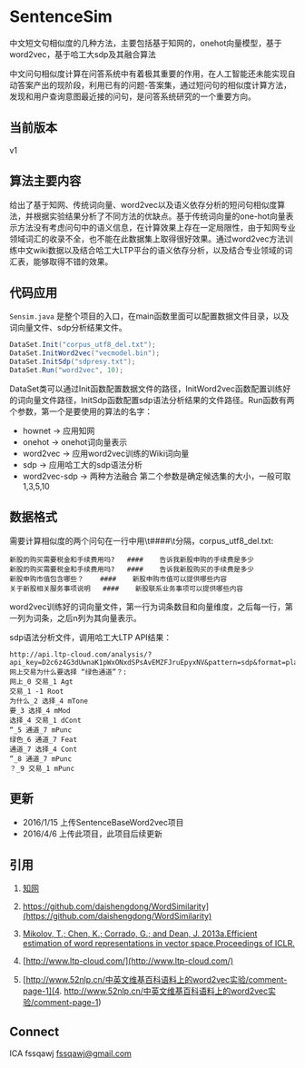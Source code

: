 # SentenceSim
 中文短文句相似度的几种方法，主要包括基于知网的，onehot向量模型，基于word2vec，基于哈工大sdp及其融合算法
 
 中文问句相似度计算在问答系统中有着极其重要的作用，在人工智能还未能实现自动答案产出的现阶段，利用已有的问题-答案集，通过短问句的相似度计算方法，发现和用户查询意图最近接的问句，是问答系统研究的一个重要方向。
## 当前版本
 v1
## 算法主要内容
 给出了基于知网、传统词向量、word2vec以及语义依存分析的短问句相似度算法，并根据实验结果分析了不同方法的优缺点。基于传统词向量的one-hot向量表示方法没有考虑问句中的语义信息，在计算效果上存在一定局限性，由于知网专业领域词汇的收录不全，也不能在此数据集上取得很好效果。通过word2vec方法训练中文wiki数据以及结合哈工大LTP平台的语义依存分析，以及结合专业领域的词汇表，能够取得不错的效果。
## 代码应用
 `Sensim.java` 是整个项目的入口，在main函数里面可以配置数据文件目录，以及词向量文件、sdp分析结果文件。
 ``` java
 DataSet.Init("corpus_utf8_del.txt");
 DataSet.InitWord2vec("vecmodel.bin");
 DataSet.InitSdp("sdpresy.txt");
 DataSet.Run("word2vec", 10);
 ```
 DataSet类可以通过Init函数配置数据文件的路径，InitWord2vec函数配置训练好的词向量文件路径，InitSdp函数配置sdp语法分析结果的文件路径。Run函数有两个参数，第一个是要使用的算法的名字：
 * hownet -> 应用知网
 * onehot -> onehot词向量表示
 * word2vec -> 应用word2vec训练的Wiki词向量
 * sdp -> 应用哈工大的sdp语法分析
 * word2vec-sdp -> 两种方法融合
 第二个参数是确定候选集的大小，一般可取1,3,5,10

## 数据格式
 需要计算相似度的两个问句在一行中用\t####\t分隔，corpus_utf8_del.txt:
 ```
 新股的购买需要税金和手续费用吗?	####	告诉我新股申购的手续费是多少
 新股的购买需要税金和手续费用吗?	####	告诉我新股购买的手续费是多少
 新股申购市值包含哪些？	####	新股申购市值可以提供哪些内容
 关于新股相关服务事项说明	####	新股联系业务事项可以提供哪些内容
 ```
 word2vec训练好的词向量文件，第一行为词条数目和向量维度，之后每一行，第一列为词条，之后n列为其向量表示。
 
 sdp语法分析文件，调用哈工大LTP API结果：
 ```
 http://api.ltp-cloud.com/analysis/?api_key=D2c6z4G3dUwnaK1pWxONxdSPsAvEMZFJruEpyxNV&pattern=sdp&format=plain&text=网上交易为什么要选择 “绿色通道”？:
 网上_0 交易_1 Agt
 交易_1 -1 Root
 为什么_2 选择_4 mTone
 要_3 选择_4 mMod
 选择_4 交易_1 dCont
 “_5 通道_7 mPunc
 绿色_6 通道_7 Feat
 通道_7 选择_4 Cont
 ”_8 通道_7 mPunc
 ？_9 交易_1 mPunc
 ```
## 更新
* 2016/1/15 上传SentenceBaseWord2vec项目
* 2016/4/6 上传此项目，此项目后续更新

## 引用
1. [知网](http://www.keenage.com/html/c_index.html)

2. https://github.com/daishengdong/WordSimilarity](https://github.com/daishengdong/WordSimilarity)

3. [Mikolov, T.; Chen, K.; Corrado, G.; and Dean, J. 2013a.Efficient estimation of 
  word representations in vector space.Proceedings of ICLR.](http://arxiv.org/abs/1301.3781)

4. [http://www.ltp-cloud.com/](http://www.ltp-cloud.com/)

5. [http://www.52nlp.cn/中英文维基百科语料上的word2vec实验/comment-page-1](4. http://www.52nlp.cn/中英文维基百科语料上的word2vec实验/comment-page-1)

## Connect
ICA fssqawj fssqawj@gmail.com
